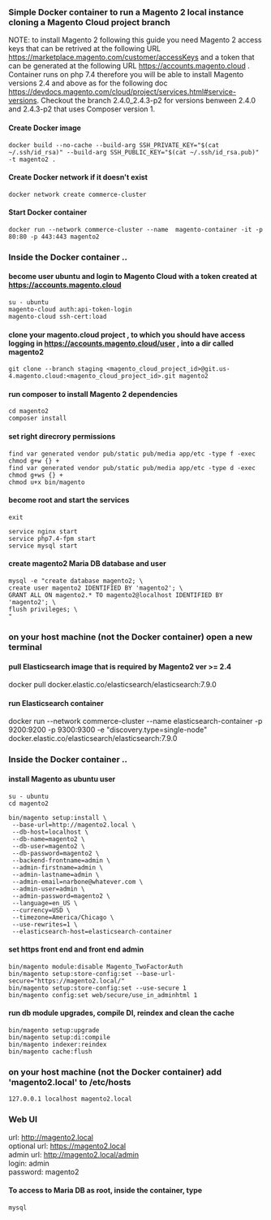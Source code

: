 ### Simple Docker container to run a Magento 2 local instance cloning a Magento Cloud project branch

NOTE: to install Magento 2 following this guide you need Magento 2 access keys that can be retrived at the following URL https://marketplace.magento.com/customer/accessKeys and a token that can be generated at the following URL https://accounts.magento.cloud .
Container runs on php 7.4 therefore you will be able to install Magento versions 2.4 and above as for the following doc https://devdocs.magento.com/cloud/project/services.html#service-versions. Checkout the branch 2.4.0_2.4.3-p2 for versions benween 2.4.0 and 2.4.3-p2 that uses Composer version 1.


#### Create Docker image

```
docker build --no-cache --build-arg SSH_PRIVATE_KEY="$(cat ~/.ssh/id_rsa)" --build-arg SSH_PUBLIC_KEY="$(cat ~/.ssh/id_rsa.pub)" -t magento2 .
```

#### Create Docker network if it doesn't exist

```
docker network create commerce-cluster
```

#### Start Docker container

```
docker run --network commerce-cluster --name  magento-container -it -p 80:80 -p 443:443 magento2
```

### Inside the Docker container ..

#### become user ubuntu and login to Magento Cloud with a token created at https://accounts.magento.cloud

```
su - ubuntu
magento-cloud auth:api-token-login
magento-cloud ssh-cert:load
```

#### clone your magento.cloud project , to which you should have access logging in https://accounts.magento.cloud/user , into a dir called magento2

```
git clone --branch staging <magento_cloud_project_id>@git.us-4.magento.cloud:<magento_cloud_project_id>.git magento2
```

#### run composer to install Magento 2 dependencies

```
cd magento2
composer install
```

#### set right direcrory permissions

```
find var generated vendor pub/static pub/media app/etc -type f -exec chmod g+w {} +
find var generated vendor pub/static pub/media app/etc -type d -exec chmod g+ws {} +
chmod u+x bin/magento
```

#### become root and start the services

```
exit
```

```
service nginx start
service php7.4-fpm start
service mysql start
```

#### create magento2 Maria DB database and user

```
mysql -e "create database magento2; \
create user magento2 IDENTIFIED BY 'magento2'; \
GRANT ALL ON magento2.* TO magento2@localhost IDENTIFIED BY 'magento2'; \
flush privileges; \
"
```

### on your host machine (not the Docker container) open a new terminal

#### pull Elasticsearch image that is required by Magento2 ver >=  2.4
docker pull docker.elastic.co/elasticsearch/elasticsearch:7.9.0

#### run Elasticsearch container
docker run --network commerce-cluster --name elasticsearch-container -p 9200:9200 -p 9300:9300 -e "discovery.type=single-node" docker.elastic.co/elasticsearch/elasticsearch:7.9.0


### Inside the Docker container ..

#### install Magento as ubuntu user

```
su - ubuntu
cd magento2
```

```
bin/magento setup:install \
 --base-url=http://magento2.local \
 --db-host=localhost \
 --db-name=magento2 \
 --db-user=magento2 \
 --db-password=magento2 \
 --backend-frontname=admin \
 --admin-firstname=admin \
 --admin-lastname=admin \
 --admin-email=narbone@whatever.com \
 --admin-user=admin \
 --admin-password=magento2 \
 --language=en_US \
 --currency=USD \
 --timezone=America/Chicago \
 --use-rewrites=1 \
 --elasticsearch-host=elasticsearch-container
```

#### set https front end and front end admin

```
bin/magento module:disable Magento_TwoFactorAuth
bin/magento setup:store-config:set --base-url-secure="https://magento2.local/"
bin/magento setup:store-config:set --use-secure 1
bin/magento config:set web/secure/use_in_adminhtml 1
```

#### run db module upgrades, compile DI, reindex and clean the cache

```
bin/magento setup:upgrade
bin/magento setup:di:compile
bin/magento indexer:reindex
bin/magento cache:flush
```

### on your host machine (not the Docker container) add 'magento2.local' to /etc/hosts

```
127.0.0.1 localhost magento2.local
```

### Web UI

url: http://magento2.local \
optional url: https://magento2.local \
admin url: http://magento2.local/admin \
login: admin \
password: magento2

#### To access to Maria DB as root, inside the container, type

```
mysql
```
